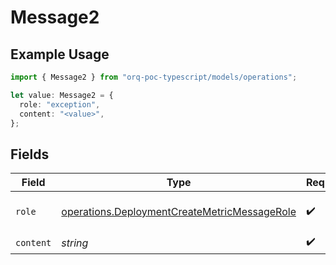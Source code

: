 # Message2

## Example Usage

```typescript
import { Message2 } from "orq-poc-typescript/models/operations";

let value: Message2 = {
  role: "exception",
  content: "<value>",
};
```

## Fields

| Field                                                                                                        | Type                                                                                                         | Required                                                                                                     | Description                                                                                                  |
| ------------------------------------------------------------------------------------------------------------ | ------------------------------------------------------------------------------------------------------------ | ------------------------------------------------------------------------------------------------------------ | ------------------------------------------------------------------------------------------------------------ |
| `role`                                                                                                       | [operations.DeploymentCreateMetricMessageRole](../../models/operations/deploymentcreatemetricmessagerole.md) | :heavy_check_mark:                                                                                           | The role of the prompt message                                                                               |
| `content`                                                                                                    | *string*                                                                                                     | :heavy_check_mark:                                                                                           | N/A                                                                                                          |